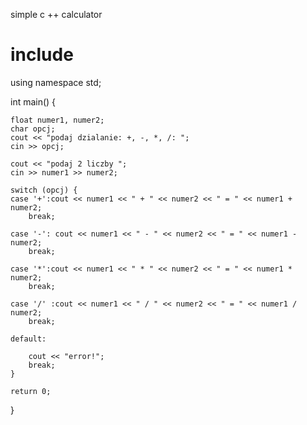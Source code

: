 simple c ++ calculator 

# include <iostream>
using namespace std;

int main() {
    
    float numer1, numer2;
    char opcj;
    cout << "podaj dzialanie: +, -, *, /: ";
    cin >> opcj;

    cout << "podaj 2 liczby ";
    cin >> numer1 >> numer2;

    switch (opcj) {
    case '+':cout << numer1 << " + " << numer2 << " = " << numer1 + numer2;
        break;

    case '-': cout << numer1 << " - " << numer2 << " = " << numer1 - numer2;
        break;

    case '*':cout << numer1 << " * " << numer2 << " = " << numer1 * numer2;
        break;

    case '/' :cout << numer1 << " / " << numer2 << " = " << numer1 / numer2;
        break;

    default:
       
        cout << "error!";
        break;
    }

    return 0;
}
